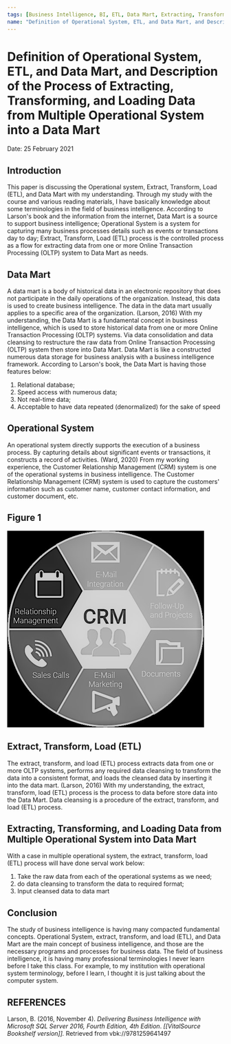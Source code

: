 ```yaml
---
tags: [Business Intelligence, BI, ETL, Data Mart, Extracting, Transforming, Loading]
name: "Definition of Operational System, ETL, and Data Mart, and Description of the Process of Extracting, Transforming, and Loading Data from Multiple Operational System into a Data Mart"
---
```


# Definition of Operational System, ETL, and Data Mart, and Description of the Process of Extracting, Transforming, and Loading Data from Multiple Operational System into a Data Mart

Date: 25 February 2021

## Introduction
This paper is discussing the Operational system, Extract, Transform, Load (ETL), and Data Mart with my understanding. Through my study with the course and various reading materials, I have basically knowledge about some terminologies in the field of business intelligence. According to Larson's book and the information from the internet, Data Mart is a source to support business intelligence; Operational System is a system for capturing many business processes details such as events or transactions day to day; Extract, Transform, Load (ETL) process is the controlled process as a flow for extracting data from one or more Online Transaction Processing (OLTP) system to Data Mart as needs.

## Data Mart
 A data mart is a body of historical data in an electronic repository that does not participate in the daily operations of the organization. Instead, this data is used to create business intelligence. The data in the data mart usually applies to a specific area of the organization. (Larson, 2016) With my understanding, the Data Mart is a fundamental concept in business intelligence, which is used to store historical data from one or more Online Transaction Processing (OLTP) systems. Via data consolidation and data cleansing to restructure the raw data from Online Transaction Processing (OLTP) system then store into Data Mart. Data Mart is like a constructed numerous data storage for business analysis with a business intelligence framework. According to Larson's book, the Data Mart is having those features below:

1.  Relational database;
2.  Speed access with numerous data;
3.  Not real-time data;
4.  Acceptable to have data repeated (denormalized) for the sake of speed

## Operational System
 An operational system directly supports the execution of a business process. By capturing details about significant events or transactions, it constructs a record of activities. (Ward, 2020) From my working experience, the Customer Relationship Management (CRM) system is one of the operational systems in business intelligence. The Customer Relationship Management (CRM) system is used to capture the customers' information such as customer name, customer contact information, and customer document, etc.

## Figure 1

![](image1.jpeg)

## Extract, Transform, Load (ETL)
The extract, transform, and load (ETL) process extracts data from one or more OLTP systems, performs any required data cleansing to transform the data into a consistent format, and loads the cleansed data by inserting it into the data mart. (Larson, 2016) With my understanding, the extract, transform, load (ETL) process is the process to data before store data into the Data Mart. Data cleansing is a procedure of the extract, transform, and load (ETL) process.

## Extracting, Transforming, and Loading Data from Multiple Operational System into Data Mart

With a case in multiple operational system, the extract, transform, load (ETL) process will have done serval work below: 
1.  Take the raw data from each of the operational systems as we need;
2.  do data cleansing to transform the data to required format;
3.  Input cleansed data to data mart

## Conclusion
The study of business intelligence is having many compacted fundamental concepts. Operational System, extract, transform, and load (ETL), and Data Mart are the main concept of business intelligence, and those are the necessary programs and processes for business data. The field of business intelligence, it is having many professional terminologies I never learn before I take this class. For example, to my institution with operational system terminology, before I learn, I thought it is just talking about the computer system. 
	
## REFERENCES
Larson, B. (2016, November 4). *Delivering Business Intelligence with Microsoft SQL Server 2016, Fourth Edition, 4th Edition*. *\[\[VitalSource Bookshelf version\]\].* Retrieved from vbk://9781259641497
